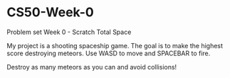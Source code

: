# CS50-Week-0
Problem set Week 0 - Scratch Total Space

My project is a shooting spaceship game. The goal is to make the highest score destroying meteors. Use WASD to move and SPACEBAR to fire. 

Destroy as many meteors as you can and avoid collisions!
